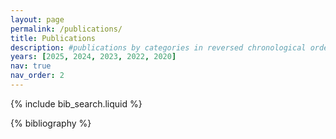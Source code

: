 ```yaml
---
layout: page
permalink: /publications/
title: Publications
description: #publications by categories in reversed chronological order. generated by jekyll-scholar.
years: [2025, 2024, 2023, 2022, 2020]
nav: true
nav_order: 2
---
```


<!-- _pages/publications.md -->

<!-- Bibsearch Feature -->

{% include bib_search.liquid %}

<div class="publications">

{% bibliography %}

</div>
